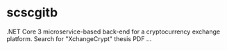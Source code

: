 # scscgitb
.NET Core 3 microservice-based back-end for a cryptocurrency exchange platform. Search for "XchangeCrypt" thesis PDF …
